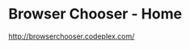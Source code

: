 <!--
id: 179439653
link: http://kevinisom.info/post/179439653/browser-chooser-home
slug: browser-chooser-home
date: Fri Sep 04 2009 18:28:33 GMT+1200 (NZST)
raw: {"blog_name":"kevinisom","id":179439653,"post_url":"http://kevinisom.info/post/179439653/browser-chooser-home","slug":"browser-chooser-home","type":"link","date":"2009-09-04 06:28:33 GMT","timestamp":1252045713,"state":"published","format":"html","reblog_key":"fDZw5KZG","tags":[],"short_url":"http://tmblr.co/Zw68YyAiWWb","highlighted":[],"feed_item":"http://browserchooser.codeplex.com/","from_feed_id":"650234","note_count":0,"title":"Browser Chooser - Home","url":"http://browserchooser.codeplex.com/","description":""}
publish: 2009-09-04
tags: 
title: Browser Chooser - Home
-->


Browser Chooser - Home
======================

<http://browserchooser.codeplex.com/>

